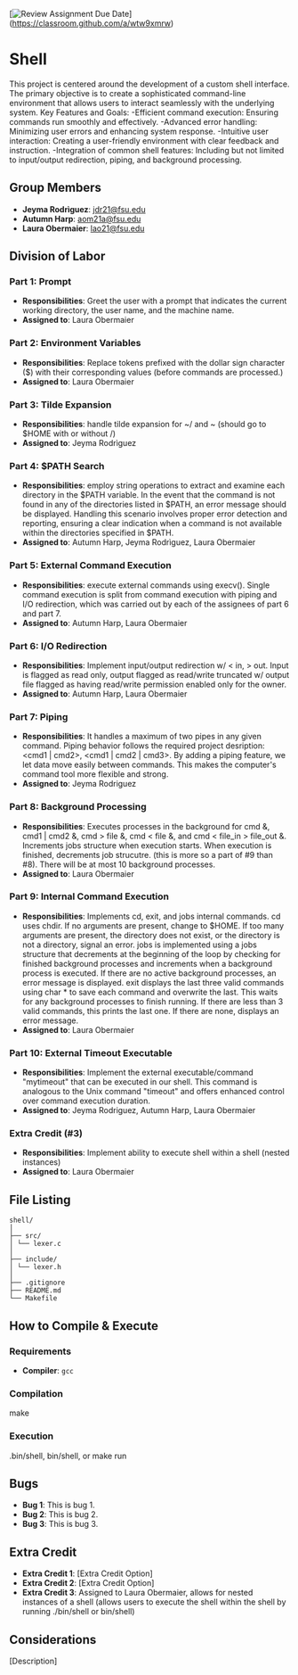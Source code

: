 [![Review Assignment Due Date](https://classroom.github.com/assets/deadline-readme-button-24ddc0f5d75046c5622901739e7c5dd533143b0c8e959d652212380cedb1ea36.svg)]
(https://classroom.github.com/a/wtw9xmrw)
# Shell
This project is centered around the development of a custom shell interface. The primary objective is to create a sophisticated command-line environment that allows users to interact seamlessly with the underlying system.
Key Features and Goals:
-Efficient command execution: Ensuring commands run smoothly and effectively.
-Advanced error handling: Minimizing user errors and enhancing system response.
-Intuitive user interaction: Creating a user-friendly environment with clear feedback and instruction.
-Integration of common shell features: Including but not limited to input/output redirection, piping, and background processing.

## Group Members
- **Jeyma Rodrìguez**: jdr21@fsu.edu
- **Autumn Harp**: aom21a@fsu.edu
- **Laura Obermaier**: lao21@fsu.edu
## Division of Labor

### Part 1: Prompt
- **Responsibilities**: Greet the user with a prompt that indicates the current working directory, 
the user name, and the machine name.
- **Assigned to**: Laura Obermaier

### Part 2: Environment Variables
- **Responsibilities**: Replace tokens prefixed with the dollar sign character ($) with their 
corresponding values (before commands are processed.)
- **Assigned to**: Laura Obermaier

### Part 3: Tilde Expansion
- **Responsibilities**: handle tilde expansion for ~/ and ~ 
(should go to $HOME with or without /)
- **Assigned to**: Jeyma Rodrìguez

### Part 4: $PATH Search
- **Responsibilities**: employ string operations to extract and examine each directory in the $PATH 
variable. In the event that the command is not found in any of the directories listed in $PATH, an 
error message should be displayed. Handling this scenario involves proper error detection and 
reporting, ensuring a clear indication when a command is not available within the directories 
specified in $PATH.
- **Assigned to**: Autumn Harp, Jeyma Rodrìguez, Laura Obermaier

### Part 5: External Command Execution
- **Responsibilities**: execute external commands using execv(). Single command execution is split
from command execution with piping and I/O redirection, which was carried out by each of the
assignees of part 6 and part 7.
- **Assigned to**: Autumn Harp, Laura Obermaier

### Part 6: I/O Redirection
- **Responsibilities**: Implement input/output redirection w/ < in, > out. Input is flagged as read
  only, output flagged as read/write truncated w/ output file flagged as having read/write permission
  enabled only for the owner.
- **Assigned to**: Autumn Harp, Laura Obermaier

### Part 7: Piping
- **Responsibilities**: It handles a maximum of two pipes in any given command. Piping behavior follows the required project desription: <cmd1 | cmd2>,  <cmd1 | cmd2 | cmd3>. By adding a piping feature, we let data move easily between commands. This makes the computer's command tool more flexible and strong.
- **Assigned to**: Jeyma Rodriguez

### Part 8: Background Processing
- **Responsibilities**: Executes processes in the background for cmd &, cmd1 | cmd2 &, cmd > file &,
cmd < file &, and cmd < file_in > file_out &. Increments jobs structure when execution starts. When
execution is finished, decrements job strucutre. (this is more so a part of #9 than #8). There will
be at most 10 background processes.
- **Assigned to**: Laura Obermaier

### Part 9: Internal Command Execution
- **Responsibilities**: Implements cd, exit, and jobs internal commands. cd uses chdir. If no
arguments are present, change to $HOME. If too many arguments are present, the directory does not
exist, or the directory is not a directory, signal an error. jobs is implemented using a jobs
structure that decrements at the beginning of the loop by checking for finished background processes
and increments when a background process is executed. If there are no active background processes,
an error message is displayed. exit displays the last three valid commands using char * to save each
command and overwrite the last. This waits for any background processes to finish running. If there
are less than 3 valid commands, this prints the last one. If there are none, displays an error
message.
- **Assigned to**: Laura Obermaier

### Part 10: External Timeout Executable
- **Responsibilities**: Implement the external executable/command "mytimeout" that can be executed 
in our shell. This command is analogous to the Unix command "timeout" and offers enhanced control 
over command execution duration. 
- **Assigned to**: Jeyma Rodriguez, Autumn Harp, Laura Obermaier

### Extra Credit (#3)
- **Responsibilities**: Implement ability to execute shell within a shell (nested instances)
- **Assigned to**: Laura Obermaier

## File Listing
```
shell/
│
├── src/
│ └── lexer.c
│
├── include/
│ └── lexer.h
│
├── .gitignore
├── README.md
└── Makefile
```
## How to Compile & Execute

### Requirements
- **Compiler**: `gcc`

### Compilation
make

### Execution
.bin/shell, bin/shell, or make run

## Bugs
- **Bug 1**: This is bug 1.
- **Bug 2**: This is bug 2.
- **Bug 3**: This is bug 3.

## Extra Credit
- **Extra Credit 1**: [Extra Credit Option]
- **Extra Credit 2**: [Extra Credit Option]
- **Extra Credit 3**: Assigned to Laura Obermaier, allows for nested instances of a shell (allows
users to execute the shell within the shell by running ./bin/shell or bin/shell)

## Considerations
[Description]
